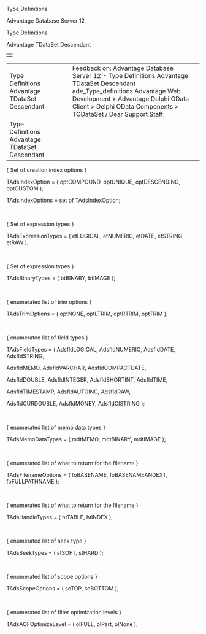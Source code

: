 Type Definitions




Advantage Database Server 12  

Type Definitions

Advantage TDataSet Descendant

|  |
| --- |
|  |

|  |  |  |  |  |
| --- | --- | --- | --- | --- |
| Type Definitions  Advantage TDataSet Descendant |  |  | Feedback on: Advantage Database Server 12 - Type Definitions Advantage TDataSet Descendant ade\_Type\_definitions Advantage Web Development > Advantage Delphi OData Client > Delphi OData Components > TODataSet / Dear Support Staff, |  |
| Type Definitions  Advantage TDataSet Descendant |  |  |  |  |

{ Set of creation index options }

TAdsIndexOption = ( optCOMPOUND, optUNIQUE, optDESCENDING, optCUSTOM );

TAdsIndexOptions = set of TAdsIndexOption;

 

{ Set of expression types }

TAdsExpressionTypes = ( etLOGICAL, etNUMERIC, etDATE, etSTRING, etRAW );

 

{ Set of expression types }

TAdsBinaryTypes = ( btBINARY, btIMAGE );

 

{ enumerated list of trim options }

TAdsTrimOptions = ( optNONE, optLTRIM, optRTRIM, optTRIM );

 

{ enumerated list of field types }

TAdsFieldTypes = ( AdsfldLOGICAL, AdsfldNUMERIC, AdsfldDATE, AdsfldSTRING,

AdsfldMEMO, AdsfldVARCHAR, AdsfldCOMPACTDATE,

AdsfldDOUBLE, AdsfldINTEGER, AdsfldSHORTINT, AdsfldTIME,

AdsfldTIMESTAMP, AdsfldAUTOINC, AdsfldRAW,

AdsfldCURDOUBLE, AdsfldMONEY, AdsfldCISTRING );

 

{ enumerated list of memo data types }

TAdsMemoDataTypes = ( mdtMEMO, mdtBINARY, mdtIMAGE );

 

{ enumerated list of what to return for the filename }

TAdsFilenameOptions = ( foBASENAME, foBASENAMEANDEXT, foFULLPATHNAME );

 

{ enumerated list of what to return for the filename }

TAdsHandleTypes = ( htTABLE, htINDEX );

 

{ enumerated list of seek type }

TAdsSeekTypes = ( stSOFT, stHARD );

 

{ enumerated list of scope options }

TAdsScopeOptions = ( soTOP, soBOTTOM );

 

{ enumerated list of filter optimization levels }

TAdsAOFOptimizeLevel = ( olFULL, olPart, olNone );